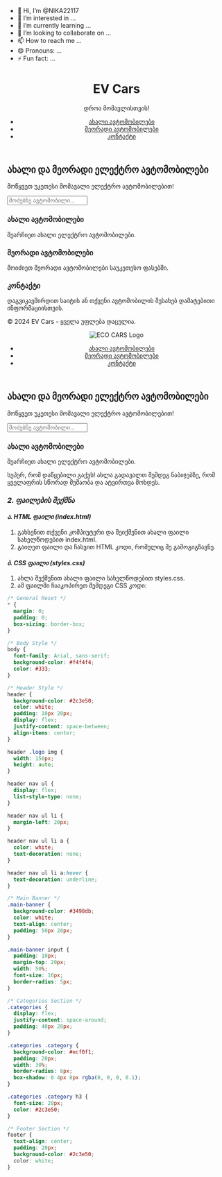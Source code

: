 - 👋 Hi, I’m @NIKA22117
- 👀 I’m interested in ...
- 🌱 I’m currently learning ...
- 💞️ I’m looking to collaborate on ...
- 📫 How to reach me ...
- 😄 Pronouns: ...
- ⚡ Fun fact: ...

<!DOCTYPE html>
<html lang="ka">
<head>
  <meta charset="UTF-8">
  <meta name="viewport" content="width=device-width, initial-scale=1.0">
  <title>ელექტრო ავტომობილები</title>
  <link rel="stylesheet" href="styles.css">
</head>
<body>
  <!-- Header Section -->
  <header>
    <div class="logo">
      <h1>EV Cars</h1>
      <p>დროა მომავლისთვის!</p>
    </div>
    <nav>
      <ul>
        <li><a href="#new-cars">ახალი ავტომობილები</a></li>
        <li><a href="#used-cars">მეორადი ავტომობილები</a></li>
        <li><a href="#contact">კონტაქტი</a></li>
      </ul>
    </nav>
  </header>

  <!-- Main Banner -->
  <section class="main-banner">
    <h2>ახალი და მეორადი ელექტრო ავტომობილები</h2>
    <p>მოწყვეთ უკეთესი მომავალი ელექტრო ავტომობილებით!</p>
    <input type="text" placeholder="მოძებნე ავტომობილი..." />
  </section>

  <!-- Categories Section -->
  <section class="categories">
    <div class="category" id="new-cars">
      <h3>ახალი ავტომობილები</h3>
      <p>შეარჩიეთ ახალი ელექტრო ავტომობილები.</p>
    </div>
    <div class="category" id="used-cars">
      <h3>მეორადი ავტომობილები</h3>
      <p>მოიძიეთ მეორადი ავტომობილები საუკეთესო ფასებში.</p>
    </div>
  </section>

  <!-- Contact Section -->
  <section id="contact">
    <h3>კონტაქტი</h3>
    <p>დაგვიკავშირდით საიტის ან თქვენი ავტომობილის შესახებ დამატებითი ინფორმაციისთვის.</p>
  </section>

  <!-- Footer Section -->
  <footer>
    <p>© 2024 EV Cars - ყველა უფლება დაცულია.</p>
  </footer>

</body>
</html>
<!DOCTYPE html>
<html lang="ka">
<head>
  <meta charset="UTF-8">
  <meta name="viewport" content="width=device-width, initial-scale=1.0">
  <title>ელექტრო ავტომობილები</title>
  <link rel="stylesheet" href="styles.css">
</head>
<body>
  <header>
    <div class="logo">
      <img src="assets/logo.png" alt="ECO CARS Logo" />
    </div>
    <nav>
      <ul>
        <li><a href="#new-cars">ახალი ავტომობილები</a></li>
        <li><a href="#used-cars">მეორადი ავტომობილები</a></li>
        <li><a href="#contact">კონტაქტი</a></li>
      </ul>
    </nav>
  </header>

  <section class="main-banner">
    <h2>ახალი და მეორადი ელექტრო ავტომობილები</h2>
    <p>მოწყვეთ უკეთესი მომავალი ელექტრო ავტომობილებით!</p>
    <input type="text" placeholder="მოძებნე ავტომობილი..." />
  </section>

  <section class="categories">
    <div class="category" id="new-cars">
      <h3>ახალი ავტომობილები</h3>
      <p>შეარჩიეთ ახალი ელექტრო ავტომობილები.</p>
    </div>
    <div class="category" id="used-cars">
     

სუპერ, რომ დაწყებილი გაქვს! ახლა გადავალთ შემდეგ ნაბიჯებზე, რომ ყველაფრის სწორად მუშაობა და ატვირთვა მოხდეს.

### *2. ფაილების შექმნა*

#### *ა. HTML ფაილი (index.html)*
1. გახსენით თქვენი კომპიუტერი და შეიქმენით ახალი ფაილი სახელწოდებით index.html.
2. გაიღეთ ფაილი და ჩასვით HTML კოდი, რომელიც მე გამოგიგზავნე.

#### *ბ. CSS ფაილი (styles.css)*
1. ახლა შექმენით ახალი ფაილი სახელწოდებით styles.css.
2. ამ ფაილში ჩააკოპირეთ შემდეგი CSS კოდი:

```css
/* General Reset */
* {
  margin: 0;
  padding: 0;
  box-sizing: border-box;
}

/* Body Style */
body {
  font-family: Arial, sans-serif;
  background-color: #f4f4f4;
  color: #333;
}

/* Header Style */
header {
  background-color: #2c3e50;
  color: white;
  padding: 10px 20px;
  display: flex;
  justify-content: space-between;
  align-items: center;
}

header .logo img {
  width: 150px;
  height: auto;
}

header nav ul {
  display: flex;
  list-style-type: none;
}

header nav ul li {
  margin-left: 20px;
}

header nav ul li a {
  color: white;
  text-decoration: none;
}

header nav ul li a:hover {
  text-decoration: underline;
}

/* Main Banner */
.main-banner {
  background-color: #3498db;
  color: white;
  text-align: center;
  padding: 50px 20px;
}

.main-banner input {
  padding: 10px;
  margin-top: 20px;
  width: 50%;
  font-size: 16px;
  border-radius: 5px;
}

/* Categories Section */
.categories {
  display: flex;
  justify-content: space-around;
  padding: 40px 20px;
}

.categories .category {
  background-color: #ecf0f1;
  padding: 20px;
  width: 30%;
  border-radius: 8px;
  box-shadow: 0 4px 8px rgba(0, 0, 0, 0.1);
}

.categories .category h3 {
  font-size: 20px;
  color: #2c3e50;
}

/* Footer Section */
footer {
  text-align: center;
  padding: 20px;
  background-color: #2c3e50;
  color: white;
}

  
